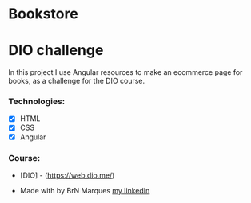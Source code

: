 # Bookstore

<h1>DIO challenge</h1>

<p>In this project I use Angular resources to make an ecommerce page for books, as a challenge for the DIO course.</p>

### Technologies:

* [x] HTML
* [x] CSS
* [x] Angular

### Course:

* [DIO] - (https://web.dio.me/)


* Made with by BrN Marques [my linkedIn](https://www.linkedin.com/in/brunomarques85/)
